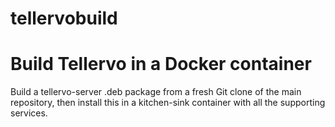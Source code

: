 tellervobuild
=============

# Build Tellervo in a Docker container

Build a tellervo-server .deb package from a fresh Git clone of the main repository,
then install this in a kitchen-sink container with all the supporting services.

